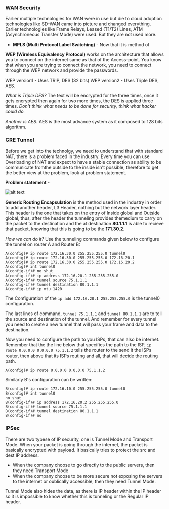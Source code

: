 ### WAN Security

Earlier multiple technologies for WAN were in use but die to cloud adoption technologies like SD-WAN came into picture and changed everything. Earlier technologies like Frame Relays, Leased (T1/T2) Lines, ATM (Asynchroneous Transfer Mode) were used. But they are not used more. 

- **MPLS (Multi Protocol Label Switching)** - Now that it is method of 

**WEP (Wireless Equivalency Protocol)** works on the architecture that allows you to connect on the internet same as that of the Access-point. You know that when you are trying to connect the network, you need to connect through the WEP network and provide the passwords.

WEP version1 - Uses TRIP, DES (32 bits)
WEP version2 - Uses Triple DES, AES.

*What is Triple DES?* The text will be encrypted for the three times, once it gets encrypted then again for two more times, the DES is applied three times. *Don't think what needs to be done for security, think what hacker could do.*

*Another is AES.* AES is the most advance system as it composed to 128 bits algorithm.


### GRE Tunnel

Before we get into the technolgy, we need to understand that with standard NAT, there is a problem faced in the industry. Every time you can use Overloading of NAT and expect to have a stable connection as ability to be communicate fromthe outside to the inside isn't possible, therefore to get the better view at the problem, look at problem statement.


**Problem statement** - 

![alt text](gre-tunnel.png)


**Generic Routing Encapsulation** is the method used in the industry in order to add another header, L3 Header, nothing but the network layer header. This header is the one that takes on the entry of Inside global and Outside global, thus, after the header the tunneling provides themedium to carry on the packet to the destination and the at destination **80.1.1.1** is able to recieve that packet, knowing that this is going to be the **171.30.2**.

*How we can do it?* Use the tunneling commands given below to configure the tunnel on router A and Router B:

```
A(config)# ip route 172.16.30.0 255.255.255.0 tunnel0 
A(config)# ip route 172.16.30.0 255.255.255.0 172.16.20.1
A(config)# ip route 172.16.30.0 255.255.255.0 172.16.20.2
A(config)# int tunnel0
A(config-if)# no shut
A(config-if)# ip address 172.16.20.1 255.255.255.0
A(config-if)# tunnel source 75.1.1.1
A(config-if)# tunnel destination 80.1.1.1
A(config-if)# ip mtu 1420
```

The Configuration of the `ip add 172.16.20.1 255.255.255.0` is the tunnel0 configuration.

The last lines of command, `tunnel 75.1.1.1` and `tunnel 80.1.1.1` are to tell the source and destination of the tunnel. And remember for every tunnel you need to create a new tunnel that will pass your frame and data to the destination.

Now you need to configure the path to you ISPs, that can also be internet. Remember that the the line below that specifies the path to the ISP, `ip route 0.0.0.0 0.0.0.0 75.1.1.2` tells the router to the send it the ISPs router, then above that its ISPs routing and all, that will decide the routing path.

```
A(config)# ip route 0.0.0.0 0.0.0.0 75.1.1.2
```

Similarly B's configuration can be written:

```
B(config)# ip route 172.16.10.0 255.255.255.0 tunnel0
B(config)# int tunnel0
no shut
B(config-if)# ip address 172.16.20.2 255.255.255.0
B(config-if)# tunnel source 75.1.1.1
B(config-if)# tunnel destination 80.1.1.1
B(config-if)# no
```

### IPSec 

There are two typese of IP security, one is Tunnel Mode and Transport Mode. When your packet is going through the internet, the packet is basically encrypted with payload. It basically tries to protect the src and dest IP address. 

- When the company choose to go directly to the public servers, then they need Transport Mode 
- When the company choose to be more secure not exposing the servers to the internet or oublically accessible, then they need Tunnel Mode. 

Tunnel Mode also hides the data, as there is IP header within the IP header so it is impossible to know whether this is tunneling or the Regular IP header.
 




